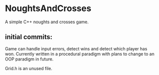 # NoughtsAndCrosses
A simple C++ noughts and crosses game.

## initial commits:
Game can handle input errors, detect wins and detect which player has won. Currently written in a procedural paradigm with plans to change to an OOP paradigm in future. 

Grid.h is an unused file.
